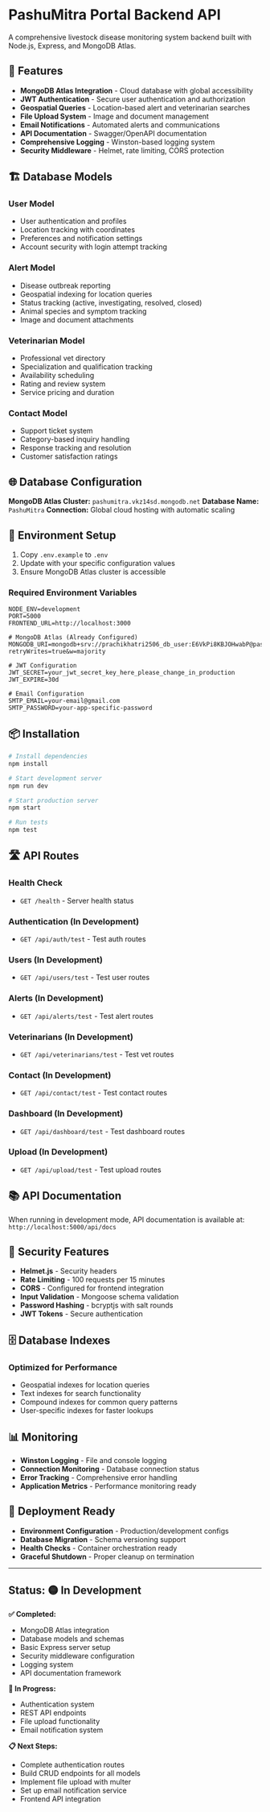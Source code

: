 # PashuMitra Portal Backend API

A comprehensive livestock disease monitoring system backend built with Node.js, Express, and MongoDB Atlas.

## 🚀 Features

- **MongoDB Atlas Integration** - Cloud database with global accessibility
- **JWT Authentication** - Secure user authentication and authorization
- **Geospatial Queries** - Location-based alert and veterinarian searches
- **File Upload System** - Image and document management
- **Email Notifications** - Automated alerts and communications
- **API Documentation** - Swagger/OpenAPI documentation
- **Comprehensive Logging** - Winston-based logging system
- **Security Middleware** - Helmet, rate limiting, CORS protection

## 🏗️ Database Models

### User Model
- User authentication and profiles
- Location tracking with coordinates
- Preferences and notification settings
- Account security with login attempt tracking

### Alert Model
- Disease outbreak reporting
- Geospatial indexing for location queries
- Status tracking (active, investigating, resolved, closed)
- Animal species and symptom tracking
- Image and document attachments

### Veterinarian Model
- Professional vet directory
- Specialization and qualification tracking
- Availability scheduling
- Rating and review system
- Service pricing and duration

### Contact Model
- Support ticket system
- Category-based inquiry handling
- Response tracking and resolution
- Customer satisfaction ratings

## 🌐 Database Configuration

**MongoDB Atlas Cluster:** `pashumitra.vkz14sd.mongodb.net`
**Database Name:** `PashuMitra`
**Connection:** Global cloud hosting with automatic scaling

## 🔧 Environment Setup

1. Copy `.env.example` to `.env`
2. Update with your specific configuration values
3. Ensure MongoDB Atlas cluster is accessible

### Required Environment Variables

```env
NODE_ENV=development
PORT=5000
FRONTEND_URL=http://localhost:3000

# MongoDB Atlas (Already Configured)
MONGODB_URI=mongodb+srv://prachikhatri2506_db_user:E6VkPi8KBJOHwabP@pashumitra.vkz14sd.mongodb.net/PashuMitra?retryWrites=true&w=majority

# JWT Configuration
JWT_SECRET=your_jwt_secret_key_here_please_change_in_production
JWT_EXPIRE=30d

# Email Configuration
SMTP_EMAIL=your-email@gmail.com
SMTP_PASSWORD=your-app-specific-password
```

## 📦 Installation

```bash
# Install dependencies
npm install

# Start development server
npm run dev

# Start production server
npm start

# Run tests
npm test
```

## 🛣️ API Routes

### Health Check
- `GET /health` - Server health status

### Authentication (In Development)
- `GET /api/auth/test` - Test auth routes

### Users (In Development)
- `GET /api/users/test` - Test user routes

### Alerts (In Development)
- `GET /api/alerts/test` - Test alert routes

### Veterinarians (In Development)
- `GET /api/veterinarians/test` - Test vet routes

### Contact (In Development)
- `GET /api/contact/test` - Test contact routes

### Dashboard (In Development)
- `GET /api/dashboard/test` - Test dashboard routes

### Upload (In Development)
- `GET /api/upload/test` - Test upload routes

## 📚 API Documentation

When running in development mode, API documentation is available at:
`http://localhost:5000/api/docs`

## 🔐 Security Features

- **Helmet.js** - Security headers
- **Rate Limiting** - 100 requests per 15 minutes
- **CORS** - Configured for frontend integration
- **Input Validation** - Mongoose schema validation
- **Password Hashing** - bcryptjs with salt rounds
- **JWT Tokens** - Secure authentication

## 🗄️ Database Indexes

### Optimized for Performance
- Geospatial indexes for location queries
- Text indexes for search functionality
- Compound indexes for common query patterns
- User-specific indexes for faster lookups

## 📊 Monitoring

- **Winston Logging** - File and console logging
- **Connection Monitoring** - Database connection status
- **Error Tracking** - Comprehensive error handling
- **Application Metrics** - Performance monitoring ready

## 🚀 Deployment Ready

- **Environment Configuration** - Production/development configs
- **Database Migration** - Schema versioning support
- **Health Checks** - Container orchestration ready
- **Graceful Shutdown** - Proper cleanup on termination

---

## Status: 🟡 In Development

**✅ Completed:**
- MongoDB Atlas integration
- Database models and schemas
- Basic Express server setup
- Security middleware configuration
- Logging system
- API documentation framework

**🚧 In Progress:**
- Authentication system
- REST API endpoints
- File upload functionality
- Email notification system

**📋 Next Steps:**
- Complete authentication routes
- Build CRUD endpoints for all models
- Implement file upload with multer
- Set up email notification service
- Frontend API integration